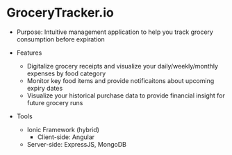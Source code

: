 # GroceryTracker.io

- Purpose: Intuitive management application to help you track grocery consumption before expiration

- Features
  - Digitalize grocery receipts and visualize your daily/weekly/monthly expenses by food category
  - Monitor key food items and provide notificaitons about upcoming expiry dates 
  - Visualize your historical purchase data to provide financial insight for future grocery runs

- Tools
  - Ionic Framework (hybrid)
	- Client-side: Angular
  - Server-side: ExpressJS, MongoDB

